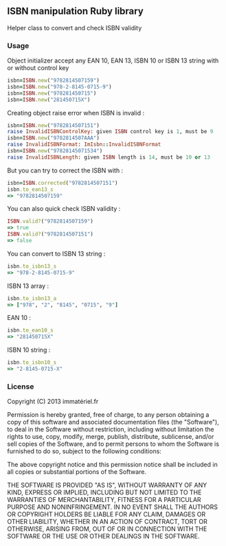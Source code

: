 ## ISBN manipulation Ruby library

Helper class to convert and check ISBN validity

### Usage
Object initializer accept any EAN 10, EAN 13, ISBN 10 or ISBN 13 string with or without control key
```ruby
isbn=ISBN.new("9782814507159")
isbn=ISBN.new("978-2-8145-0715-9")
isbn=ISBN.new("978281450715")
isbn=ISBN.new("281450715X")
```
Creating object raise error when ISBN is invalid :
```ruby
isbn=ISBN.new("9782814507151")
raise InvalidISBNControlKey: given ISBN control key is 1, must be 9
isbn=ISBN.new("9782814507AAA")
raise InvalidISBNFormat: ImIsbn::InvalidISBNFormat
isbn=ISBN.new("97828145071534")
raise InvalidISBNLength: given ISBN length is 14, must be 10 or 13
```
But you can try to correct the ISBN with :
```ruby
isbn=ISBN.corrected("9782814507151")
isbn.to_ean13_s
=> "9782814507159"
```
You can also quick check ISBN validity :
```ruby
ISBN.valid?("9782814507159")
=> true
ISBN.valid?("9782814507151")
=> false
```
You can convert to ISBN 13 string :
```ruby
isbn.to_isbn13_s
=> "978-2-8145-0715-9"
```
ISBN 13 array :
```ruby
isbn.to_isbn13_a
=> ["978", "2", "8145", "0715", "9"]
```
EAN 10 :
```ruby
isbn.to_ean10_s
=> "281450715X"
```
ISBN 10 string :
```ruby
isbn.to_isbn10_s
=> "2-8145-0715-X"
```

### License
Copyright (C) 2013 immatériel.fr

Permission is hereby granted, free of charge, to any person obtaining a copy of this software and associated documentation files (the "Software"), to deal in the Software without restriction, including without limitation the rights to use, copy, modify, merge, publish, distribute, sublicense, and/or sell copies of the Software, and to permit persons to whom the Software is furnished to do so, subject to the following conditions:

The above copyright notice and this permission notice shall be included in all copies or substantial portions of the Software.

THE SOFTWARE IS PROVIDED "AS IS", WITHOUT WARRANTY OF ANY KIND, EXPRESS OR IMPLIED, INCLUDING BUT NOT LIMITED TO THE WARRANTIES OF MERCHANTABILITY, FITNESS FOR A PARTICULAR PURPOSE AND NONINFRINGEMENT. IN NO EVENT SHALL THE AUTHORS OR COPYRIGHT HOLDERS BE LIABLE FOR ANY CLAIM, DAMAGES OR OTHER LIABILITY, WHETHER IN AN ACTION OF CONTRACT, TORT OR OTHERWISE, ARISING FROM, OUT OF OR IN CONNECTION WITH THE SOFTWARE OR THE USE OR OTHER DEALINGS IN THE SOFTWARE.
